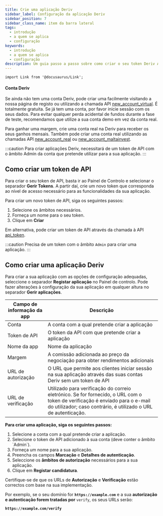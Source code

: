 ```yaml
---
title: Crie uma aplicação Deriv
sidebar_label: Configuração da aplicação Deriv
sidebar_position: 7
sidebar_class_name: item da barra lateral
tags:
  - introdução
  - a quem se aplica
  - configuração
keywords:
  - introdução
  - a quem se aplica
  - configuração
description: Um guia passo a passo sobre como criar o seu token Deriv API e construir a sua aplicação de negociação com a ajuda da nossa API de negociação. Saiba mais.
---
```


```mdx-code-block
import Link from '@docusaurus/Link';
```

#### Conta Deriv

Se ainda não tem uma conta Deriv, pode criar uma facilmente visitando a nossa página de registo ou utilizando a chamada API <a href="/api-explorer#new_account_virtual" target="_blank" rel="noopener noreferrer">new_account_virtual</a>. É totalmente gratuita. Se já tem uma conta, por favor inicie sessão com os seus dados. Para evitar qualquer perda acidental de fundos durante a fase de teste, recomendamos que utilize a sua conta demo em vez da conta real.

Para ganhar uma margem, crie uma conta real na Deriv para receber os seus ganhos mensais. Também pode criar uma conta real utilizando as chamadas API <a href="/api-explorer#new_account_real" target="_blank" rel="noopener noreferrer">new_account_real</a> ou <a href="/api-explorer#new_account_maltainvest" target="_blank" rel="noopener noreferrer">new_account_maltainvest</a>.

:::caution
Para criar aplicações Deriv, necessitará de um token de API com o âmbito Admin da conta que pretende utilizar para a sua aplicação.
:::

## Como criar um token de API

Para criar o seu token de API, basta ir ao Painel de Controlo e selecionar o separador **Gerir Tokens**. A partir daí, crie um novo token que corresponda ao nível de acesso necessário para as funcionalidades da sua aplicação.

Para criar um novo token de API, siga os seguintes passos:

1. Selecione os âmbitos necessários.
2. Forneça um nome para o seu token.
3. Clique em **Criar**

Em alternativa, pode criar um token de API através da chamada à API <a href="/api-explorer#api_token" target="_blank" rel="noopener noreferrer">api_token</a>.

:::caution
Precisa de um token com o âmbito `Admin` para criar uma aplicação.
:::

## Como criar uma aplicação Deriv

Para criar a sua aplicação com as opções de configuração adequadas, seleccione o separador **Registar aplicação** no Painel de controlo. Pode fazer alterações à configuração da sua aplicação em qualquer altura no separador **Gerir aplicações**.

| Campo de informação da app | Descrição                                                                                                                                                                                                                      |
| -------------------------- | ------------------------------------------------------------------------------------------------------------------------------------------------------------------------------------------------------------------------------ |
| Conta                      | A conta com a qual pretende criar a aplicação                                                                                                                                                                                  |
| Token de API               | O token da API com que pretende criar a aplicação                                                                                                                                                                              |
| Nome da app                | Nome da aplicação                                                                                                                                                                                                              |
| Margem                     | A comissão adicionada ao preço da negociação para obter rendimentos adicionais                                                                                                                                                 |
| URL de autorização         | O URL que permite aos clientes iniciar sessão na sua aplicação através das suas contas Deriv sem um token de API                                                                                                               |
| URL de verificação         | Utilizado para verificação do correio eletrónico. Se for fornecido, o URL com o token de verificação é enviado para o e-mail do utilizador; caso contrário, é utilizado o URL de autenticação. |

**Para criar uma aplicação, siga os seguintes passos:**

1. Selecione a conta com a qual pretende criar a aplicação.
2. Selecione o token de API adicionado à sua conta (deve conter o âmbito \`Admin\`).
3. Forneça um nome para a sua aplicação.
4. Preencha os campos **Marcação** e **Detalhes de autenticação**.
5. Seleccione os **âmbitos de autorização** necessários para a sua aplicação.
6. Clique em **Registar candidatura**.

Certifique-se de que os URLs de **Autorização** e **Verificação** estão correctos com base na sua implementação.

Por exemplo, se o seu domínio for **`https://example.com`** e a sua **autorização e autenticação forem tratadas por** `verify`, os seus URLs serão:

**`https://example.com/verify`**
